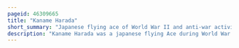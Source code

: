 ```yaml
---
pageid: 46309665
title: "Kaname Harada"
short_summary: "Japanese flying ace of World War II and anti-war activist"
description: "Kaname Harada was a japanese flying Ace during World War 2. Between 1941 and 1942 he was credited with shooting down as many as 19 allied Aircraft. After recovering from Injuries sustained in this Incident harada served as a flying Instructor for the Remainder of the War."
---
```

